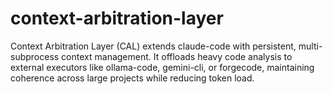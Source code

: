 # context-arbitration-layer
Context Arbitration Layer (CAL) extends claude-code with persistent, multi-subprocess context management. It offloads heavy code analysis to external executors like ollama-code, gemini-cli, or forgecode, maintaining coherence across large projects while reducing token load.
